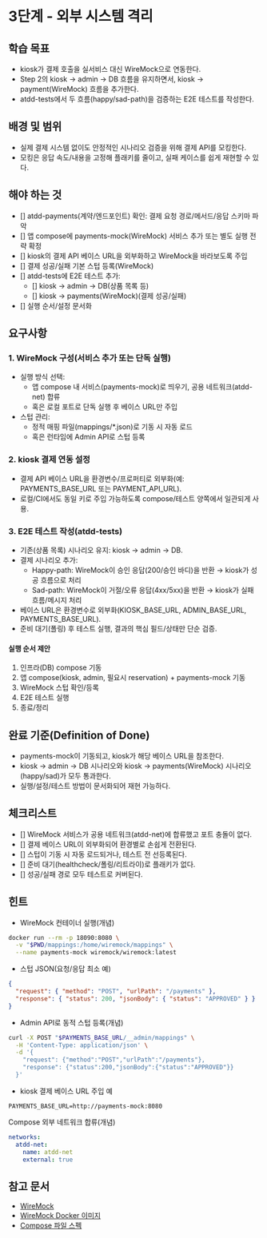 # 3단계 - 외부 시스템 격리

## 학습 목표

* kiosk가 결제 호출을 실서비스 대신 WireMock으로 연동한다.
* Step 2의 kiosk → admin → DB 흐름을 유지하면서, kiosk → payment(WireMock) 흐름을 추가한다.
* atdd-tests에서 두 흐름(happy/sad-path)을 검증하는 E2E 테스트를 작성한다.

## 배경 및 범위

* 실제 결제 시스템 없이도 안정적인 시나리오 검증을 위해 결제 API를 모킹한다.
* 모킹은 응답 속도/내용을 고정해 플래키를 줄이고, 실패 케이스를 쉽게 재현할 수 있다.

## 해야 하는 것

* [] atdd-payments(계약/엔드포인트) 확인: 결제 요청 경로/메서드/응답 스키마 파악
* [] 앱 compose에 payments-mock(WireMock) 서비스 추가 또는 별도 실행 전략 확정
* [] kiosk의 결제 API 베이스 URL을 외부화하고 WireMock을 바라보도록 주입
* [] 결제 성공/실패 기본 스텁 등록(WireMock)
* [] atdd-tests에 E2E 테스트 추가:
  * [] kiosk → admin → DB(상품 목록 등)
  * [] kiosk → payments(WireMock)(결제 성공/실패)
* [] 실행 순서/설정 문서화

## 요구사항

### 1. WireMock 구성(서비스 추가 또는 단독 실행)

* 실행 방식 선택:
  * 앱 compose 내 서비스(payments-mock)로 띄우기, 공용 네트워크(atdd-net) 합류
  * 혹은 로컬 포트로 단독 실행 후 베이스 URL만 주입
* 스텁 관리:
  * 정적 매핑 파일(mappings/*.json)로 기동 시 자동 로드
  * 혹은 런타임에 Admin API로 스텁 등록

### 2. kiosk 결제 연동 설정

* 결제 API 베이스 URL을 환경변수/프로퍼티로 외부화(예: PAYMENTS_BASE_URL 또는 PAYMENT_API_URL).
* 로컬/CI에서도 동일 키로 주입 가능하도록 compose/테스트 양쪽에서 일관되게 사용.

### 3. E2E 테스트 작성(atdd-tests)

* 기존(상품 목록) 시나리오 유지: kiosk → admin → DB.
* 결제 시나리오 추가:
  * Happy-path: WireMock이 승인 응답(200/승인 바디)을 반환 → kiosk가 성공 흐름으로 처리
  * Sad-path: WireMock이 거절/오류 응답(4xx/5xx)을 반환 → kiosk가 실패 흐름/메시지 처리
* 베이스 URL은 환경변수로 외부화(KIOSK_BASE_URL, ADMIN_BASE_URL, PAYMENTS_BASE_URL).
* 준비 대기(폴링) 후 테스트 실행, 결과의 핵심 필드/상태만 단순 검증.

#### 실행 순서 제안

1. 인프라(DB) compose 기동
2. 앱 compose(kiosk, admin, 필요시 reservation) + payments-mock 기동
3. WireMock 스텁 확인/등록
4. E2E 테스트 실행
5. 종료/정리

## 완료 기준(Definition of Done)

* payments-mock이 기동되고, kiosk가 해당 베이스 URL을 참조한다.
* kiosk → admin → DB 시나리오와 kiosk → payments(WireMock) 시나리오(happy/sad)가 모두 통과한다.
* 실행/설정/테스트 방법이 문서화되어 재현 가능하다.

## 체크리스트

* [] WireMock 서비스가 공용 네트워크(atdd-net)에 합류했고 포트 충돌이 없다.
* [] 결제 베이스 URL이 외부화되어 환경별로 손쉽게 전환된다.
* [] 스텁이 기동 시 자동 로드되거나, 테스트 전 선등록된다.
* [] 준비 대기(healthcheck/폴링/리트라이)로 플래키가 없다.
* [] 성공/실패 경로 모두 테스트로 커버된다.

## 힌트

* WireMock 컨테이너 실행(개념)

```sh
docker run --rm -p 18090:8080 \
  -v "$PWD/mappings:/home/wiremock/mappings" \
  --name payments-mock wiremock/wiremock:latest
```

* 스텁 JSON(요청/응답 최소 예)

```json
{
  "request": { "method": "POST", "urlPath": "/payments" },
  "response": { "status": 200, "jsonBody": { "status": "APPROVED" } }
}
```

* Admin API로 동적 스텁 등록(개념)

```sh
curl -X POST "$PAYMENTS_BASE_URL/__admin/mappings" \
  -H 'Content-Type: application/json' \
  -d '{
    "request": {"method":"POST","urlPath":"/payments"},
    "response": {"status":200,"jsonBody":{"status":"APPROVED"}}
  }'
```

* kiosk 결제 베이스 URL 주입 예

```env
PAYMENTS_BASE_URL=http://payments-mock:8080
```

Compose 외부 네트워크 합류(개념)

```docker-compose.yml
networks:
  atdd-net:
    name: atdd-net
    external: true
```

## 참고 문서

* [WireMock](https://wiremock.org/docs/)
* [WireMock Docker 이미지](https://hub.docker.com/r/wiremock/wiremock)
* [Compose 파일 스펙](https://docs.docker.com/compose/compose-file/)

